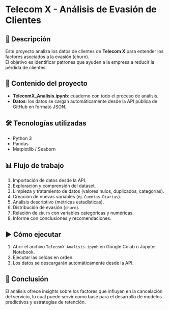 # Telecom X - Análisis de Evasión de Clientes

## 📌 Descripción

Este proyecto analiza los datos de clientes de **Telecom X** para entender los factores asociados a la evasión (churn).  
El objetivo es identificar patrones que ayuden a la empresa a reducir la pérdida de clientes.

## 📂 Contenido del proyecto

- **TelecomX_Analisis.ipynb**: cuaderno con todo el proceso de análisis.
- **Datos**: los datos se cargan automáticamente desde la API pública de GitHub en formato JSON.

## 🛠️ Tecnologías utilizadas

- Python 3
- Pandas
- Matplotlib / Seaborn

## 📊 Flujo de trabajo

1. Importación de datos desde la API.
2. Exploración y comprensión del dataset.
3. Limpieza y tratamiento de datos (valores nulos, duplicados, categorías).
4. Creación de nuevas variables (ej. `Cuentas_Diarias`).
5. Análisis descriptivo (métricas estadísticas).
6. Distribución de evasión (`churn`).
7. Relación de `churn` con variables categóricas y numéricas.
8. Informe con conclusiones y recomendaciones.

## ▶️ Cómo ejecutar

1. Abrir el archivo `TelecomX_Analisis.ipynb` en Google Colab o Jupyter Notebook.
2. Ejecutar las celdas en orden.
3. Los datos se descargarán automáticamente desde la API.

## 📝 Conclusión

El análisis ofrece insights sobre los factores que influyen en la cancelación del servicio, lo cual puede servir como base para el desarrollo de modelos predictivos y estrategias de retención.
